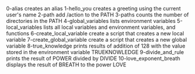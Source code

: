 0-alias creates an alias
1-hello_you creates a greeting using the current user's name
2-path add /action to the PATH
3-paths counts the number of directories in the PATH
4-global_variables lists environment variables
5-local_variables lists all local variables and environment variables, and functions
6-create_local_variable create a script that creates a new local variable
7-create_global_variable create a script that creates a new global variable
8-true_knowledge prints results of addition of 128 with the value stored in the environment variable TRUEKNOWLEDGE
9-divide_and_rule prints the result of POWER divided by DIVIDE
10-love_exponent_breath displays the result of BREATH to the power LOVE
